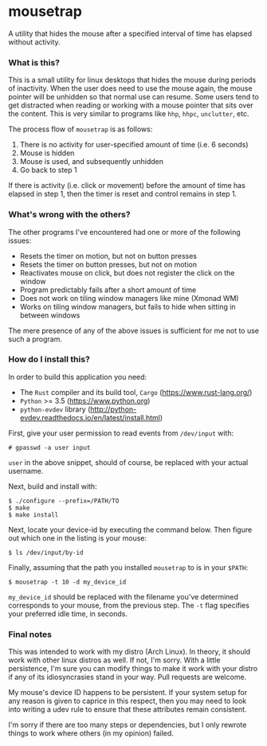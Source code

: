# mousetrap

A utility that hides the mouse after a specified interval of time has elapsed
without activity.

### What is this?

This is a small utility for linux desktops that hides the mouse during periods of inactivity. When the user does need to use the mouse again, the mouse pointer will be unhidden so that normal use can resume. Some users tend to get distracted when reading or working with a mouse pointer that sits over the content. This is very similar to programs like `hhp`, `hhpc`, `unclutter`, etc.

The process flow of `mousetrap` is as follows:

1. There is no activity for user-specified amount of time (i.e. 6 seconds)
2. Mouse is hidden
3. Mouse is used, and subsequently unhidden
4. Go back to step 1

If there is activity (i.e. click or movement) before the amount of time has elapsed in step 1, then the timer is reset and control remains in step 1.

### What's wrong with the others?

The other programs I've encountered had one or more of the following issues:

* Resets the timer on motion, but not on button presses
* Resets the timer on button presses, but not on motion
* Reactivates mouse on click, but does not register the click on the window
* Program predictably fails after a short amount of time
* Does not work on tiling window managers like mine (Xmonad WM)
* Works on tiling window managers, but fails to hide when sitting in between windows

The mere presence of any of the above issues is sufficient for me not to use such a program.

### How do I install this?

In order to build this application you need:
* The `Rust` compiler and its build tool, `Cargo` (https://www.rust-lang.org/)
* `Python` >= 3.5 (https://www.python.org)
* `python-evdev` library (http://python-evdev.readthedocs.io/en/latest/install.html)

First, give your user permission to read events from `/dev/input` with:
```
# gpasswd -a user input
```
`user` in the above snippet, should of course, be replaced with your actual username.

Next, build and install with:
```
$ ./configure --prefix=/PATH/TO
$ make
$ make install
```

Next, locate your device-id by executing the command below. Then figure out which one in the listing is your mouse:
```
$ ls /dev/input/by-id
```
Finally, assuming that the path you installed `mousetrap` to is in your `$PATH`:
```
$ mousetrap -t 10 -d my_device_id
```

`my_device_id` should be replaced with the filename you've determined corresponds to your mouse, from the previous step. The `-t` flag specifies your preferred idle time, in seconds.

### Final notes

This was intended to work with my distro (Arch Linux). In theory, it should work with other linux distros as well. If not, I'm sorry. With a little persistence, I'm sure you can modify things to make it work with your distro if any of its idiosyncrasies stand in your way. Pull requests are welcome.

My mouse's device ID happens to be persistent. If your system setup for any reason is given to caprice in this respect, then you may need to look into writing a udev rule to ensure that these attributes remain consistent.

I'm sorry if there are too many steps or dependencies, but I only rewrote things to work where others (in my opinion) failed.
